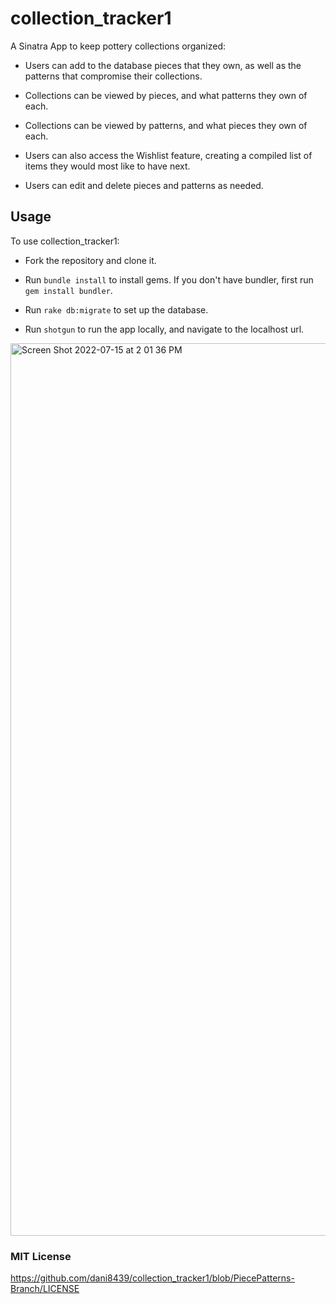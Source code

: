 # collection_tracker1 #
A Sinatra App to keep pottery collections organized:

* Users can add to the database pieces that they own, as well as the patterns that compromise their collections.

* Collections can be viewed by pieces, and what patterns they own of each.

* Collections can be viewed by patterns, and what pieces they own of each.

* Users can also access the Wishlist feature, creating a compiled list of items they would most like to have next.

* Users can edit and delete pieces and patterns as needed.

## Usage ##

To use collection_tracker1:

* Fork the repository and clone it.

* Run `bundle install` to install gems. If you don't have bundler, first run `gem install bundler`.

* Run `rake db:migrate` to set up the database.

* Run `shotgun` to run the app locally, and navigate to the localhost url. 

<img width="1428" alt="Screen Shot 2022-07-15 at 2 01 36 PM" src="https://user-images.githubusercontent.com/26771302/179283957-ee82c24d-c3e2-4670-9613-b48d54b950f2.png">

### MIT License ###

https://github.com/dani8439/collection_tracker1/blob/PiecePatterns-Branch/LICENSE

